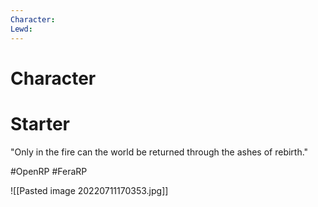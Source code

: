 ```yaml
---
Character: 
Lewd: 
---
```

# Character


# Starter
"Only in the fire can the world be returned through the ashes of rebirth."

#OpenRP #FeraRP

![[Pasted image 20220711170353.jpg]]